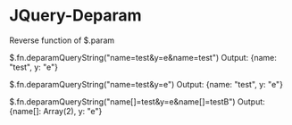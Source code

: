 # JQuery-Deparam
Reverse function of $.param

$.fn.deparamQueryString("name=test&y=e&name=test")
Output: {name: "test", y: "e"}

$.fn.deparamQueryString("name=test&y=e")
Output: {name: "test", y: "e"}

$.fn.deparamQueryString("name[]=test&y=e&name[]=testB")
Output: {name[]: Array(2), y: "e"}

